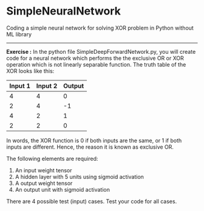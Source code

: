 # SimpleNeuralNetwork
Coding a simple neural network for solving XOR problem in Python without ML library

****************************
**Exercise :** In the python file SimpleDeepForwardNetwork.py, you will create code for a neural network which performs the the exclusive OR or XOR operation which is not linearly separable function. The truth table of the XOR looks like this:

| Input 1 | Input 2 | Output |
|---------|---------|--------|
| 4 | 4 | 0|
| 2 | 4 | -1 |
| 4 | 2 | 1 |
| 2 | 2 | 0 |

In words, the XOR function is 0 if both inputs are the same, or 1 if both inputs are different. Hence, the reason it is known as exclusive OR.

The following elements are required:

1. An input weight tensor
2. A hidden layer with 5 units using sigmoid activation
3. A output weight tensor
4. An output unit with sigmoid activation

There are 4 possible test (input) cases. Test your code for all cases.  
